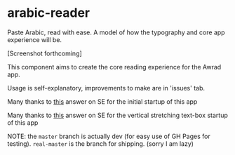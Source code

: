 # arabic-reader
Paste Arabic, read with ease. A model of how the typography and core app experience will be.

[Screenshot forthcoming]

This component aims to create the core reading experience for the Awrad app. 

Usage is self-explanatory, improvements to make are in 'issues' tab.

Many thanks to [this](https://stackoverflow.com/a/38285330) answer on SE for the initial startup of this app

Many thanks to [this](https://stackoverflow.com/a/25621277) answer on SE for the vertical stretching text-box startup of this app

NOTE: the `master` branch is actually dev (for easy use of GH Pages for testing). `real-master` is the branch for shipping. (sorry I am lazy)
